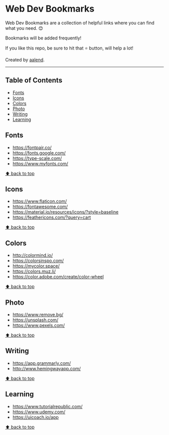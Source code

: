 # Web Dev Bookmarks
Web Dev Bookmarks are a collection of helpful links where you can find what you need. 😊

Bookmarks will be added frequently!

If you like this repo, be sure to hit that ⭐ button, will help a lot!

Created by [aalend](https://twitter.com/aalendemirov).

---

## Table of Contents
- [Fonts](#fonts)
- [Icons](#icons)
- [Colors](#colors)
- [Photo](#photo)
- [Writing](#writing)
- [Learning](#learning)

## Fonts
- https://fontpair.co/
- https://fonts.google.com/
- https://type-scale.com/
- https://www.myfonts.com/

[⬆ back to top](#table-of-contents)

## Icons
- https://www.flaticon.com/
- https://fontawesome.com/
- https://material.io/resources/icons/?style=baseline
- https://feathericons.com/?query=cart

[⬆ back to top](#table-of-contents)

## Colors
- http://colormind.io/
- https://colorsinspo.com/
- https://mycolor.space/
- https://colors.muz.li/
- https://color.adobe.com/create/color-wheel

[⬆ back to top](#table-of-contents)

## Photo
- https://www.remove.bg/
- https://unsplash.com/
- https://www.pexels.com/

[⬆ back to top](#table-of-contents)

## Writing
- https://app.grammarly.com/
- http://www.hemingwayapp.com/

[⬆ back to top](#table-of-contents)

## Learning
- https://www.tutorialrepublic.com/
- https://www.udemy.com/
- https://uicoach.io/app

[⬆ back to top](#table-of-contents)
